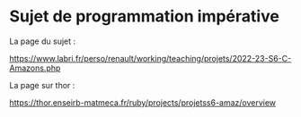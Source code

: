 # Sujet de programmation impérative

La page du sujet :

https://www.labri.fr/perso/renault/working/teaching/projets/2022-23-S6-C-Amazons.php

La page sur thor :

https://thor.enseirb-matmeca.fr/ruby/projects/projetss6-amaz/overview
